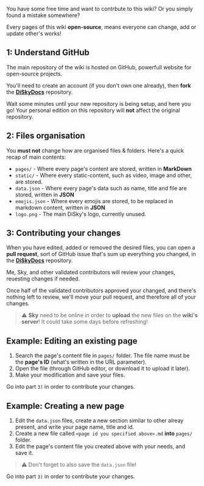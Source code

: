 You have some free time and want to contrbute to this wiki?
Or you simply found a mistake somewhere?

Every pages of this wiki **open-source**, means everyone can change, add or update other's works!

## 1: Understand GitHub

The main repository of the wiki is hosted on GitHub, powerfull website for open-source projects.

You'll need to create an account (if you don't own one already), then **fork** the [**DiSkyDocs**](https://github.com/DiSkyOrg/DiSkyDocs) repository.

Wait some minutes until your new repository is being setup, and here you go! Your personal edition on this repository will **not** affect the original repository.

## 2: Files organisation

You **must not** change how are organised files & folders. Here's a quick recap of main contents:

* `pages/` - Where every page's content are stored, written in **MarkDown**
* `static/` - Where every static-content, such as video, image and other, are stored.
* `data.json` - Where every page's data such as name, title and file are stored, written in **JSON**
* `emojis.json` - Where every emojis are stored, to be replaced in markdown content, written in **JSON**
* `logo.png` - The main DiSky's logo, currently unused.

## 3: Contributing your changes

When you have edited, added or removed the desired files, you can open a **pull request**, sort of GitHub issue that's sum up everything you changed, in the [**DiSkyDocs**](https://github.com/DiSkyOrg/DiSkyDocs) repository.

Me, Sky, and other validated contributors will review your changes, reuesting changes if needed.

Once half of the validated contributors approved your changed, and there's nothing left to review, we'll move your pull request, and therefore all of your changes.

> :warning: **Sky** need to be online in order to **upload** the new files on the **wiki's server**! It could take some days before refreshing!

## Example: Editing an existing page

1. Search the page's content file in `pages/` folder. The file name must be the **page's ID** (what's written in the URL parameter).
2. Open the file (through GitHub editor, or download it to upload it later).
3. Make your modification and save your files.

Go into part `3)` in order to contribute your changes.

## Example: Creating a new page

1. Edit the `data.json` files, create a new section similar to other alreay present, and write your page name, title and id.
2. Create a new file called `<page id you specified above>.md` **into** `pages/` folder.
3. Edit the page's content file you created above with your needs, and save it.

> :warning: Don't forget to also save the `data.json` file!

Go into part `3)` in order to contribute your changes.